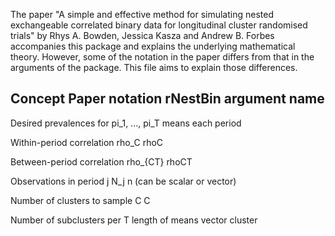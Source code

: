 The paper "A simple and effective method for simulating nested exchangeable correlated binary data for longitudinal cluster randomised trials" by Rhys A. Bowden, Jessica Kasza and Andrew B. Forbes accompanies this package and explains the underlying mathematical theory. However, some of the notation in the paper differs from that in the arguments of the package. This file aims to explain those differences.

Concept                       Paper notation       rNestBin argument name
------------------------------------------------------------------------------
Desired prevalences for       pi_1, ..., pi_T      means
each period               

Within-period correlation     rho_C                rhoC

Between-period correlation    rho_{CT}             rhoCT

Observations in period j      N_j                  n (can be scalar or vector)

Number of clusters to sample  C                    C

Number of subclusters per     T                    length of means vector
cluster